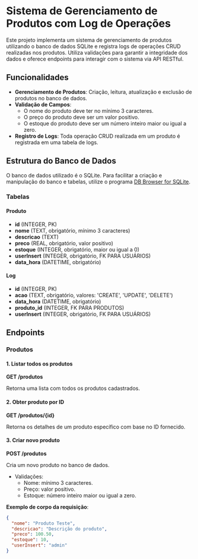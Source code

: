 # Sistema de Gerenciamento de Produtos com Log de Operações

Este projeto implementa um sistema de gerenciamento de produtos utilizando o banco de dados SQLite e registra logs de operações CRUD realizadas nos produtos. Utiliza validações para garantir a integridade dos dados e oferece endpoints para interagir com o sistema via API RESTful.

## Funcionalidades

- **Gerenciamento de Produtos**: Criação, leitura, atualização e exclusão de produtos no banco de dados.
- **Validação de Campos**:
  - O nome do produto deve ter no mínimo 3 caracteres.
  - O preço do produto deve ser um valor positivo.
  - O estoque do produto deve ser um número inteiro maior ou igual a zero.
- **Registro de Logs**: Toda operação CRUD realizada em um produto é registrada em uma tabela de logs.

## Estrutura do Banco de Dados

O banco de dados utilizado é o SQLite. Para facilitar a criação e manipulação do banco e tabelas, utilize o programa [DB Browser for SQLite](https://sqlitebrowser.org/).

### Tabelas

#### Produto
- **id** (INTEGER, PK)
- **nome** (TEXT, obrigatório, mínimo 3 caracteres)
- **descricao** (TEXT)
- **preco** (REAL, obrigatório, valor positivo)
- **estoque** (INTEGER, obrigatório, maior ou igual a 0)
- **userInsert** (INTEGER, obrigatório, FK PARA USUÁRIOS)
- **data_hora** (DATETIME, obrigatório)

#### Log
- **id** (INTEGER, PK)
- **acao** (TEXT, obrigatório, valores: 'CREATE', 'UPDATE', 'DELETE')
- **data_hora** (DATETIME, obrigatório)
- **produto_id** (INTEGER, FK PARA PRODUTOS)
- **userInsert** (INTEGER, obrigatório, FK PARA USUÁRIOS)

## Endpoints

### Produtos

#### 1. Listar todos os produtos
**GET /produtos**

Retorna uma lista com todos os produtos cadastrados.

#### 2. Obter produto por ID
**GET /produtos/{id}**

Retorna os detalhes de um produto específico com base no ID fornecido.

#### 3. Criar novo produto
**POST /produtos**

Cria um novo produto no banco de dados.

- Validações:
  - Nome: mínimo 3 caracteres.
  - Preço: valor positivo.
  - Estoque: número inteiro maior ou igual a zero.

**Exemplo de corpo da requisição**:
```json
{
  "nome": "Produto Teste",
  "descricao": "Descrição do produto",
  "preco": 100.50,
  "estoque": 10,
  "userInsert": "admin"
}
